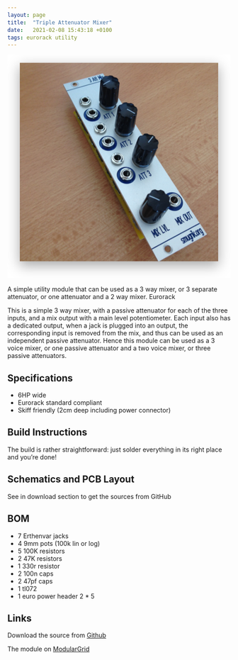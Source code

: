 ```yaml
---
layout: page
title:  "Triple Attenuator Mixer"
date:   2021-02-08 15:43:18 +0100
tags: eurorack utility
---
```

![Triple Attenuator Mixer](/assets/3attmix.png)

A simple utility module that can be used as a 3 way mixer, or 3 separate attenuator, or one attenuator and a 2 way mixer.
Eurorack

This is a simple 3 way mixer, with a passive attenuator for each of the three inputs, and a mix output with a main level potentiometer. Each input also has a dedicated output, when a jack is plugged into an output, the corresponding input is removed from the mix, and thus can be used as an independent passive attenuator. Hence this module can be used as a 3 voice mixer, or one passive attenuator and a two voice mixer, or three passive attenuators.

## Specifications

* 6HP wide
* Eurorack standard compliant
* Skiff friendly (2cm deep including power connector)

## Build Instructions

The build is rather straightforward: just solder everything in its right place and you’re done!

## Schematics and PCB Layout

See in download section to get the sources from GitHub

## BOM

* 7 Erthenvar jacks
* 4 9mm pots (100k lin or log)
* 5 100K resistors
* 2 47K resistors
* 1 330r resistor
* 2 100n caps
* 2 47pf caps
* 1 tl072
* 1 euro power header 2 * 5

## Links

Download the source from [Github](https://github.com/sdretu/Triple-Attenuator-Mixer)

The module on [ModularGrid](http://www.modulargrid.net/e/other-unknown-triple-attenuateur-melangeur)